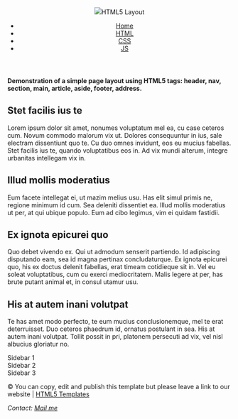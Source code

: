 <!doctype html>
<html lang="en" class="no-js">
<head>
    <meta charset="utf-8">
    <meta http-equiv="x-ua-compatible" content="ie=edge">
    <meta name="viewport" content="width=device-width, initial-scale=1.0">
    <link rel="canonical" href="https://html5-templates.com/" />
    <title>Responsive HTML5 Page Layout Template</title>
    <meta name="description" content="Simple HTML5 Page layout template with header, footer, sidebar etc.">
    <link rel="stylesheet" href="html5-page-layout/style.css">
    <script src="html5-page-layout/script.js"></script>
</head>

<body>
	<header>
		<div id="logo"><img src="/logo.png">HTML5&nbsp;Layout</div>
		<nav>  
			<ul>
				<li><a href="/">Home</a>
				<li><a href="https://html-css-js.com/">HTML</a>
				<li><a href="https://html-css-js.com/css/code/">CSS</a>
				<li><a href="https://htmlcheatsheet.com/js/">JS</a>
			</ul>
		</nav>
	</header>
	<section>
		<strong>Demonstration of a simple page layout using HTML5 tags: header, nav, section, main, article, aside, footer, address.</strong>
	</section>
	<section id="pageContent">
		<main role="main">
			<article>
				<h2>Stet facilis ius te</h2>
				<p>Lorem ipsum dolor sit amet, nonumes voluptatum mel ea, cu case ceteros cum. Novum commodo malorum vix ut. Dolores consequuntur in ius, sale electram dissentiunt quo te. Cu duo omnes invidunt, eos eu mucius fabellas. Stet facilis ius te, quando voluptatibus eos in. Ad vix mundi alterum, integre urbanitas intellegam vix in.</p>
			</article>
			<article>
				<h2>Illud mollis moderatius</h2>
				<p>Eum facete intellegat ei, ut mazim melius usu. Has elit simul primis ne, regione minimum id cum. Sea deleniti dissentiet ea. Illud mollis moderatius ut per, at qui ubique populo. Eum ad cibo legimus, vim ei quidam fastidii.</p>
			</article>
			<article>
				<h2>Ex ignota epicurei quo</h2>
				<p>Quo debet vivendo ex. Qui ut admodum senserit partiendo. Id adipiscing disputando eam, sea id magna pertinax concludaturque. Ex ignota epicurei quo, his ex doctus delenit fabellas, erat timeam cotidieque sit in. Vel eu soleat voluptatibus, cum cu exerci mediocritatem. Malis legere at per, has brute putant animal et, in consul utamur usu.</p>
			</article>
			<article>
				<h2>His at autem inani volutpat</h2>
				<p>Te has amet modo perfecto, te eum mucius conclusionemque, mel te erat deterruisset. Duo ceteros phaedrum id, ornatus postulant in sea. His at autem inani volutpat. Tollit possit in pri, platonem persecuti ad vix, vel nisl albucius gloriatur no.</p>
			</article>
		</main>
		<aside>
			<div>Sidebar 1</div>
			<div>Sidebar 2</div>
			<div>Sidebar 3</div>
		</aside>
	</section>
	<footer>
		<p>&copy; You can copy, edit and publish this template but please leave a link to our website | <a href="https://html5-templates.com/" target="_blank" rel="nofollow">HTML5 Templates</a></p>
		<address>
			Contact: <a href="mailto:me@example.com">Mail me</a>
		</address>
	</footer>


</body>

</html>

